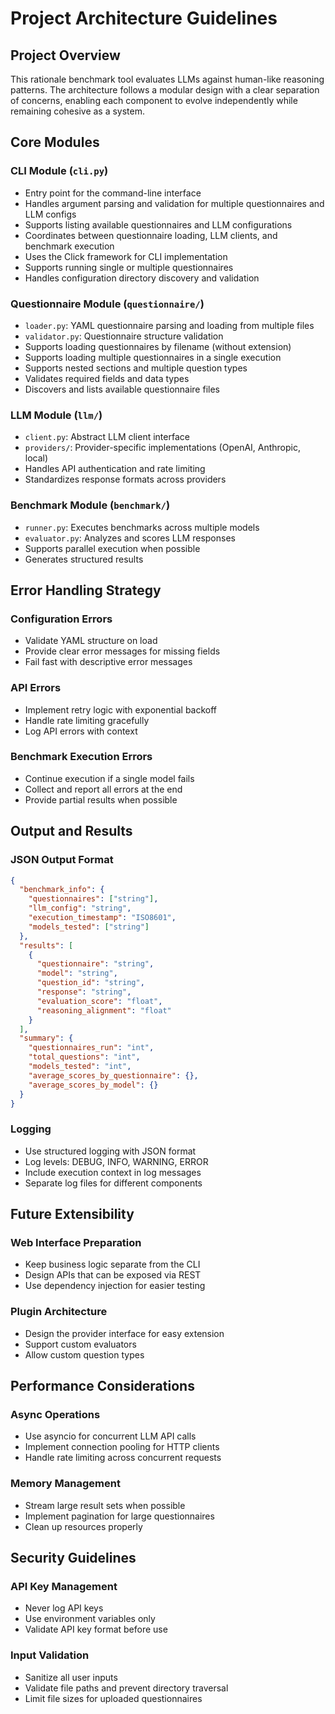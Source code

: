 # Project Architecture Guidelines

## Project Overview
This rationale benchmark tool evaluates LLMs against human-like reasoning patterns. The architecture follows a modular design with a clear separation of concerns, enabling each component to evolve independently while remaining cohesive as a system.

## Core Modules

### CLI Module (`cli.py`)
- Entry point for the command-line interface
- Handles argument parsing and validation for multiple questionnaires and LLM configs
- Supports listing available questionnaires and LLM configurations
- Coordinates between questionnaire loading, LLM clients, and benchmark execution
- Uses the Click framework for CLI implementation
- Supports running single or multiple questionnaires
- Handles configuration directory discovery and validation

### Questionnaire Module (`questionnaire/`)
- `loader.py`: YAML questionnaire parsing and loading from multiple files
- `validator.py`: Questionnaire structure validation
- Supports loading questionnaires by filename (without extension)
- Supports loading multiple questionnaires in a single execution
- Supports nested sections and multiple question types
- Validates required fields and data types
- Discovers and lists available questionnaire files

### LLM Module (`llm/`)
- `client.py`: Abstract LLM client interface
- `providers/`: Provider-specific implementations (OpenAI, Anthropic, local)
- Handles API authentication and rate limiting
- Standardizes response formats across providers

### Benchmark Module (`benchmark/`)
- `runner.py`: Executes benchmarks across multiple models
- `evaluator.py`: Analyzes and scores LLM responses
- Supports parallel execution when possible
- Generates structured results

## Error Handling Strategy

### Configuration Errors
- Validate YAML structure on load
- Provide clear error messages for missing fields
- Fail fast with descriptive error messages

### API Errors
- Implement retry logic with exponential backoff
- Handle rate limiting gracefully
- Log API errors with context

### Benchmark Execution Errors
- Continue execution if a single model fails
- Collect and report all errors at the end
- Provide partial results when possible

## Output and Results

### JSON Output Format
```json
{
  "benchmark_info": {
    "questionnaires": ["string"],
    "llm_config": "string",
    "execution_timestamp": "ISO8601",
    "models_tested": ["string"]
  },
  "results": [
    {
      "questionnaire": "string",
      "model": "string",
      "question_id": "string",
      "response": "string",
      "evaluation_score": "float",
      "reasoning_alignment": "float"
    }
  ],
  "summary": {
    "questionnaires_run": "int",
    "total_questions": "int",
    "models_tested": "int",
    "average_scores_by_questionnaire": {},
    "average_scores_by_model": {}
  }
}
```

### Logging
- Use structured logging with JSON format
- Log levels: DEBUG, INFO, WARNING, ERROR
- Include execution context in log messages
- Separate log files for different components

## Future Extensibility

### Web Interface Preparation
- Keep business logic separate from the CLI
- Design APIs that can be exposed via REST
- Use dependency injection for easier testing

### Plugin Architecture
- Design the provider interface for easy extension
- Support custom evaluators
- Allow custom question types

## Performance Considerations

### Async Operations
- Use asyncio for concurrent LLM API calls
- Implement connection pooling for HTTP clients
- Handle rate limiting across concurrent requests

### Memory Management
- Stream large result sets when possible
- Implement pagination for large questionnaires
- Clean up resources properly

## Security Guidelines

### API Key Management
- Never log API keys
- Use environment variables only
- Validate API key format before use

### Input Validation
- Sanitize all user inputs
- Validate file paths and prevent directory traversal
- Limit file sizes for uploaded questionnaires
